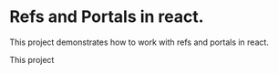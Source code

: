 # Refs and Portals in react.

This project demonstrates how to work with refs and portals in react.

This project 